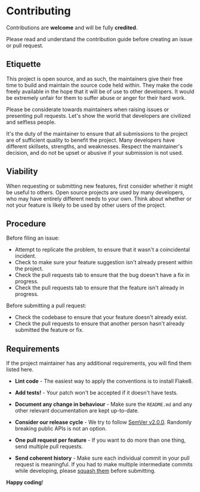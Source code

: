 # Contributing

Contributions are **welcome** and will be fully **credited**.

Please read and understand the contribution guide before creating an issue or pull request.

## Etiquette

This project is open source, and as such, the maintainers give their free time to build and maintain the source code held within. 
They make the code freely available in the hope that it will be of use to other developers. It would be extremely unfair 
for them to suffer abuse or anger for their hard work.

Please be considerate towards maintainers when raising issues or presenting pull requests. Let's show the world that 
developers are civilized and selfless people.

It's the duty of the maintainer to ensure that all submissions to the project are of sufficient quality to benefit the project. 
Many developers have different skillsets, strengths, and weaknesses. Respect the maintainer's decision, and do not be upset or 
abusive if your submission is not used.

## Viability

When requesting or submitting new features, first consider whether it might be useful to others. Open source projects are used 
by many developers, who may have entirely different needs to your own. Think about whether or not your feature is likely to be used 
by other users of the project.

## Procedure

Before filing an issue:

- Attempt to replicate the problem, to ensure that it wasn't a coincidental incident.
- Check to make sure your feature suggestion isn't already present within the project.
- Check the pull requests tab to ensure that the bug doesn't have a fix in progress.
- Check the pull requests tab to ensure that the feature isn't already in progress.

Before submitting a pull request:

- Check the codebase to ensure that your feature doesn't already exist.
- Check the pull requests to ensure that another person hasn't already submitted the feature or fix.

## Requirements

If the project maintainer has any additional requirements, you will find them listed here.

- **Lint code** - The easiest way to apply the conventions is to install Flake8.

- **Add tests!** - Your patch won't be accepted if it doesn't have tests.

- **Document any change in behaviour** - Make sure the `README.md` and any other relevant documentation are kept up-to-date.

- **Consider our release cycle** - We try to follow [SemVer v2.0.0](http://semver.org/). Randomly breaking public APIs is not an option.

- **One pull request per feature** - If you want to do more than one thing, send multiple pull requests.

- **Send coherent history** - Make sure each individual commit in your pull request is meaningful. If you had to make multiple intermediate commits while developing, please [squash them](http://www.git-scm.com/book/en/v2/Git-Tools-Rewriting-History#Changing-Multiple-Commit-Messages) before submitting.

**Happy coding**!
